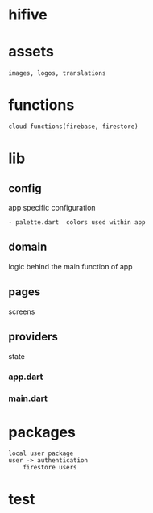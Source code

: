 # hifive

# assets 
    images, logos, translations

# functions
    cloud functions(firebase, firestore)

# lib
## config
app specific configuration
    
    - palette.dart  colors used within app
## domain
logic behind the main function of app

## pages
screens

## providers
state 

### app.dart
### main.dart

# packages
    local user package
    user -> authentication
        firestore users

# test
